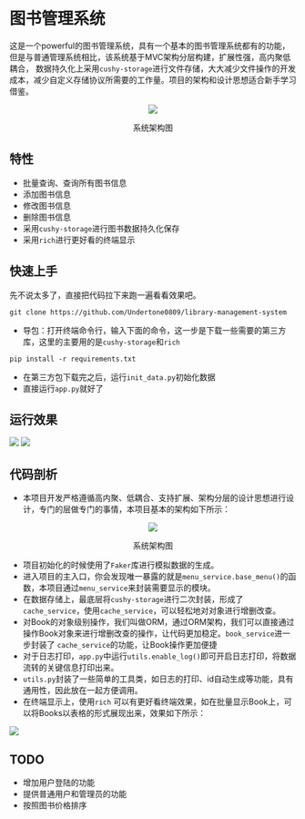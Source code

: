 # 图书管理系统

这是一个powerful的图书管理系统，具有一个基本的图书管理系统都有的功能，但是与普通管理系统相比，该系统基于MVC架构分层构建，扩展性强，高内聚低耦合，
数据持久化上采用`cushy-storage`进行文件存储，大大减少文件操作的开发成本，减少自定义存储协议所需要的工作量。项目的架构和设计思想适合新手学习借鉴。

<div style="text-align: center;">
    <img src="https://zeeland-bucket.oss-cn-beijing.aliyuncs.com/images/20230416125322.png"/>
    <p>系统架构图</p>
</div>

## 特性

- 批量查询、查询所有图书信息
- 添加图书信息
- 修改图书信息
- 删除图书信息
- 采用`cushy-storage`进行图书数据持久化保存
- 采用`rich`进行更好看的终端显示

## 快速上手

先不说太多了，直接把代码拉下来跑一遍看看效果吧。

```shell
git clone https://github.com/Undertone0809/library-management-system
```

- 导包：打开终端命令行，输入下面的命令，这一步是下载一些需要的第三方库，这里的主要用的是`cushy-storage`和`rich`

```shell
pip install -r requirements.txt
```

- 在第三方包下载完之后，运行`init_data.py`初始化数据
- 直接运行`app.py`就好了

## 运行效果

<img src="https://zeeland-bucket.oss-cn-beijing.aliyuncs.com/images/20230416153204.png"/>

<img src="https://zeeland-bucket.oss-cn-beijing.aliyuncs.com/images/20230416153232.png"/>

## 代码剖析

- 本项目开发严格遵循高内聚、低耦合、支持扩展、架构分层的设计思想进行设计，专门的层做专门的事情，本项目基本的架构如下所示：

<div style="text-align: center;">
    <img src="https://zeeland-bucket.oss-cn-beijing.aliyuncs.com/images/20230416125322.png"/>
    <p>系统架构图</p>
</div>

- 项目初始化的时候使用了`Faker`库进行模拟数据的生成。
- 进入项目的主入口，你会发现唯一暴露的就是`menu_service.base_menu()`的函数，本项目通过`menu_service`来封装需要显示的模块。
- 在数据存储上，最底层将`cushy-storage`进行二次封装，形成了`cache_service`，使用`cache_service`，可以轻松地对对象进行增删改查。
- 对Book的对象级别操作，我们叫做ORM，通过ORM架构，我们可以直接通过操作Book对象来进行增删改查的操作，让代码更加稳定。`book_service`进一步封装了
`cache_service`的功能，让Book操作更加便捷
- 对于日志打印，`app.py`中运行`utils.enable_log()`即可开启日志打印，将数据流转的关键信息打印出来。
- `utils.py`封装了一些简单的工具类，如日志的打印、id自动生成等功能，具有通用性，因此放在一起方便调用。
- 在终端显示上，使用`rich` 可以有更好看终端效果，如在批量显示Book上，可以将Books以表格的形式展现出来，效果如下所示：

<img src="https://zeeland-bucket.oss-cn-beijing.aliyuncs.com/images/20230416153923.png"/>


## TODO
- 增加用户登陆的功能
- 提供普通用户和管理员的功能
- 按照图书价格排序